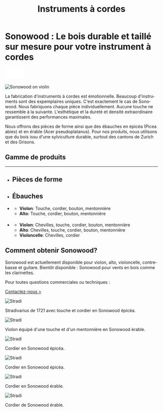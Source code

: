 ﻿---
lang: fr
title: 'Instruments à cordes'
order: 1
---

<div class="full-width-kenburns">
<div class="wrap-bg-image">

# Sonowood : Le bois durable et taillé sur mesure pour votre instrument à cordes

![](/assets/images/arrow-d-white.svg)

</div>
<img srcset="/assets/images/Sonowood_1_Tropical_Wood_Tropenholz_Ersatz_Replacement_Alternative_Sonowood_Ebenholz_Rosewood_Grenadill_SwissWoodSolutions_Klimaschutz_Violin_Guitar_Viola.jpg"
     src="/assets/images/sonowood_cover.jpg" alt="Sonowood on violin">
</div>

<div class="full-width">
<div class="wrap">

<div class="full-width">
<div class="wrap -cols2">

La fabrication d'instruments à cordes est émotionnelle. Beaucoup d'instruments sont des expemplaires uniques. C'est exactement le cas de Sonowood. Nous fabriquons chaque pièce individuellement. Aucune touche ne ressemble à la suivante. L'esthétique et la dureté et densité extraordinaire garantissent des performances maximales. 

Nous offrons des pièces de forme ainsi que des ébauches en épicéa (Picea abies) et en érable (Acer pseudoplatanus). Pour nos produits, nous utilisons que du bois issu d'une sylviculture durable, surtout des cantons de Zurich et des Grisons.

</div>
</div> 

<div class="full-width-grey" name="Sonowood-Types">
<div class="wrap -cols2">

## Gamme de produits

---

  - ## Pièces de forme

  - ## Ébauches

  - #### 

      - **Violon**: Touche, cordier, bouton, mentonnière
      - **Alto**: Touche, cordier, bouton, mentonnière
      
  - #### 

      - **Violon**: Chevilles, touche, cordier, bouton, mentonnière
      - **Alto**: Chevilles, touche, cordier, bouton, mentonnière
      - **Violoncelle**: Chevilles, cordier
  
</div>
</div>

<div class="full-width-red">
<div class="wrap">

## Comment obtenir Sonowood?

   Sonowood est actuellement disponible pour violon, alto, violoncelle, contrebasse et guitare. 
   Bientôt disponible : Sonowood pour vents en bois comme les clarinettes.

  Pour toutes questions commerciales ou techniques :

<a class="btn -red" href="/fr/contact">Contactez-nous ></a>

</div>
</div>

<div class="full-width">
<div class="wrap -center">

<img srcset="/assets/images/News_4_Stradivarius_Stradivari_Geige_Griffbrett_Violin_Fingerboard_Tropical_Wood_Tropenholz_Ersatz_Replacement_Alternative_Sonowood_Swiss_Ebony_Ebony_Ebenholz.jpeg"
     src="/assets/images/services_cover.jpg" alt="Stradi">
<figcaption>Stradivarius de 1721 avec touche et cordier en Sonowood épicéa.</figcaption>

<img srcset="/assets/images/violin_sonowood_maple.jpg"
     src="/assets/images/services_cover.jpg" alt="Stradi">
<figcaption>Violon équipé d'une touche et d'un mentonnière en Sonowood érable.</figcaption>

<img srcset="/assets/images/violin_tailpiece_sonowood_spruce.jpg"
     src="/assets/images/services_cover.jpg" alt="Stradi">
<figcaption>Cordier en Sonowood épicéa.</figcaption>

<img srcset="/assets/images/violin_tailpiece_sonowood_spruce_closeup.jpg"
     src="/assets/images/services_cover.jpg" alt="Stradi">
<figcaption>Cordier en Sonowood épicéa.</figcaption>

<img srcset="/assets/images/violin_tailpiece_sonowood_maple.jpg"
     src="/assets/images/services_cover.jpg" alt="Stradi">
<figcaption>Cordier en Sonowood érable.</figcaption>

<img srcset="/assets/images/violin_tailpiece_sonowood_maple_closeup.jpg"
     src="/assets/images/services_cover.jpg" alt="Stradi">
<figcaption>Cordier de Sonowood érable.</figcaption>

</div>
</div>
